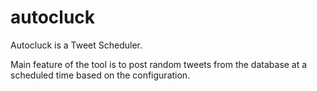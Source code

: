 # autocluck
Autocluck is a Tweet Scheduler.

Main feature of the tool is to post random tweets from the database at a scheduled time based on the configuration.
